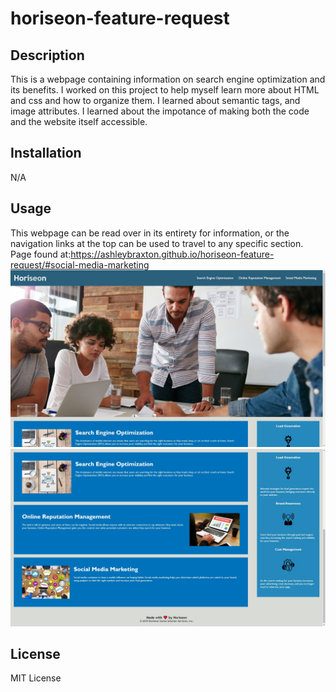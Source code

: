 # horiseon-feature-request
## Description
This is a webpage containing information on search engine optimization and its benefits. I worked on this project to help myself learn more about HTML and css and how to organize them. I learned about semantic tags, and image attributes. I learned about the impotance of making both the code and the website itself accessible.

## Installation
N/A
## Usage
This webpage can be read over in its entirety for information, or the navigation links at the top can be used to travel to any specific section.
Page found at:https://ashleybraxton.github.io/horiseon-feature-request/#social-media-marketing
![Horiseon webpage top](horiseon-page-top.jpg)
![Horiseon webpage bottom](horiseon-page-bottom.jpg)


## License
MIT License

